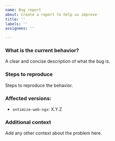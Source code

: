 ```yaml
---
name: Bug report
about: Create a report to help us improve
title: ''
labels: ''
assignees: ''

---
```


### What is the current behavior?
A clear and concise description of what the bug is.

### Steps to reproduce
Steps to reproduce the behavior.

### Affected versions:
- `ontimize-web-ngx`: X.Y.Z

### Additional context
Add any other context about the problem here.
